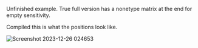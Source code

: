 Unfinished example. True full version has a nonetype matrix at the end for empty sensitivity. 

Compiled this is what the positions look like. 

![Screenshot 2023-12-26 024653](https://github.com/777388/BlackEarth/assets/96343159/57f4bd35-4149-4c9b-9726-7e09c1e7ac32)
